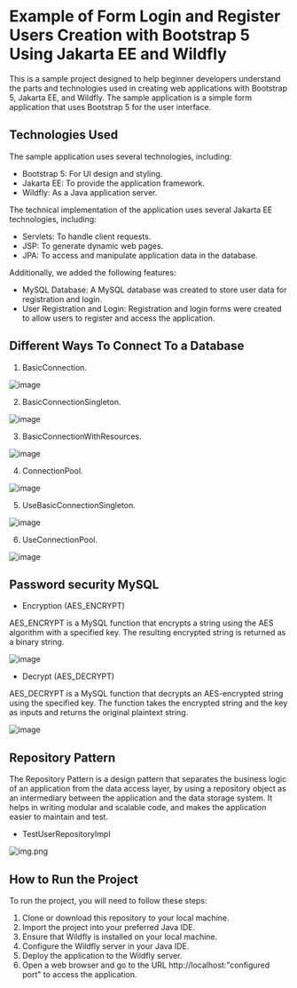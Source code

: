 # Example of Form Login and Register Users Creation with Bootstrap 5 Using Jakarta EE and Wildfly

This is a sample project designed to help beginner developers understand the parts and technologies used in creating web applications with Bootstrap 5, Jakarta EE, and Wildfly. The sample application is a simple form application that uses Bootstrap 5 for the user interface.

## Technologies Used

The sample application uses several technologies, including:

- Bootstrap 5: For UI design and styling.
- Jakarta EE: To provide the application framework.
- Wildfly: As a Java application server.

The technical implementation of the application uses several Jakarta EE technologies, including:

- Servlets: To handle client requests.
- JSP: To generate dynamic web pages.
- JPA: To access and manipulate application data in the database.

Additionally, we added the following features:

- MySQL Database: A MySQL database was created to store user data for registration and login.
- User Registration and Login: Registration and login forms were created to allow users to register and access the application.

## Different Ways To Connect To a Database

1. BasicConnection.

![image](https://user-images.githubusercontent.com/84823972/236591151-e9ef1142-dbda-4834-826a-12e6b55c7d0e.png)

2. BasicConnectionSingleton.

![image](https://user-images.githubusercontent.com/84823972/236591197-61bf7a72-b4c5-4b7d-832f-070c3e95827b.png)

3. BasicConnectionWithResources.

![image](https://user-images.githubusercontent.com/84823972/236591220-5a27d6b8-3363-4191-bd7a-bb3fe6ffeaf3.png)

4. ConnectionPool.

![image](https://user-images.githubusercontent.com/84823972/236591259-c34df47e-fb98-4aad-b0ab-cb0139294707.png)

5. UseBasicConnectionSingleton.

![image](https://user-images.githubusercontent.com/84823972/236591296-0e177840-64b6-4212-8364-6ebc1077f772.png)

6. UseConnectionPool.

![image](https://user-images.githubusercontent.com/84823972/236591330-57986f21-e4ac-41f1-a3d1-32f8b08adf23.png)

## Password security MySQL

- Encryption (AES_ENCRYPT)

AES_ENCRYPT is a MySQL function that encrypts a string using the AES algorithm with a specified key. The resulting encrypted string is returned as a binary string.

![image](https://user-images.githubusercontent.com/84823972/236591540-439462e1-1a4e-402b-b96b-6170da3bd78c.png)

- Decrypt (AES_DECRYPT)

AES_DECRYPT is a MySQL function that decrypts an AES-encrypted string using the specified key. The function takes the encrypted string and the key as inputs and returns the original plaintext string.

![image](https://user-images.githubusercontent.com/84823972/236591609-a642343c-39c1-446d-ba3d-266201a77774.png)

## Repository Pattern


The Repository Pattern is a design pattern that separates the business logic of an application from the data access layer, by using a repository object as an intermediary between the application and the data storage system. It helps in writing modular and scalable code, and makes the application easier to maintain and test.

- TestUserRepositoryImpl

![img.png](img.png)

## How to Run the Project

To run the project, you will need to follow these steps:

1. Clone or download this repository to your local machine.
2. Import the project into your preferred Java IDE.
3. Ensure that Wildfly is installed on your local machine.
4. Configure the Wildfly server in your Java IDE.
5. Deploy the application to the Wildfly server.
6. Open a web browser and go to the URL http://localhost:"configured port" to access the application.
